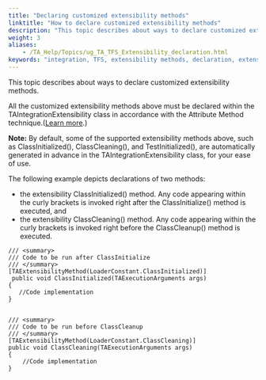```yaml
--- 
title: "Declaring customized extensibility methods"
linktitle: "How to declare customized extensibility methods"
description: "This topic describes about ways to declare customized extensibility methods."
weight: 3
aliases: 
    - /TA_Help/Topics/ug_TA_TFS_Extensibility_declaration.html
keywords: "integration, TFS, extensibility methods, declaration, extensibility methods, declaration, Team Foundation Server, declaring extensibility methods"
---
```


This topic describes about ways to declare customized extensibility methods.

All the customized extensibility methods above must be declared within the TAIntegrationExtensibility class in accordance with the Attribute Method technique.\([Learn more](https://docs.microsoft.com/en-us/dotnet/csharp/programming-guide/concepts/attributes/).\)

**Note:** By default, some of the supported extensibility methods above, such as ClassInitialized\(\), ClassCleaning\(\), and TestInitialized\(\), are automatically generated in advance in the TAIntegrationExtensibility class, for your ease of use.

The following example depicts declarations of two methods:

-   the extensibility ClassInitialized\(\) method. Any code appearing within the curly brackets is invoked right after the ClassInitialize\(\) method is executed, and
-   the extensibility ClassCleaning\(\) method. Any code appearing within the curly brackets is invoked right before the ClassCleanup\(\) method is executed.

```
/// <summary>
/// Code to be run after ClassInitialize
/// </summary>        
[TAExtensibilityMethod(LoaderConstant.ClassInitialized)]
 public void ClassInitialized(TAExecutionArguments args)
{
   //Code implementation						
}


/// <summary>
/// Code to be run before ClassCleanup
/// </summary>
[TAExtensibilityMethod(LoaderConstant.ClassCleaning)]
public void ClassCleaning(TAExecutionArguments args)
{
    //Code implementation
}
```




